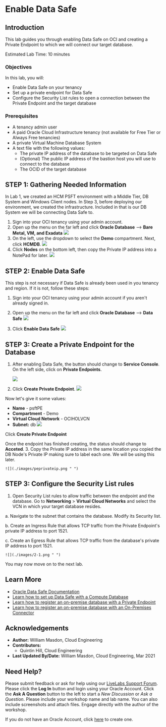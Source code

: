 # Enable Data Safe 

## Introduction

This lab guides you through enabling Data Safe on OCI and creating a Private Endpoint to which we will connect our target database.  

Estimated Lab Time: 10 minutes

### Objectives

In this lab, you will:
* Enable Data Safe on your tenancy
* Set up a private endpoint for Data Safe
* Configure the Security List rules to open a connection between the Private Endpoint and the target database

### Prerequisites

* A tenancy admin user
* A paid Oracle Cloud Infrastructure tenancy (not available for Free Tier or Always Free tenancies)
* A private Virtual Machine Database System 
* A text file with the following values: 
    - The private IP address of the database to be targeted on Data Safe
    - (Optional) The public IP address of the bastion host you will use to connect to the database 
    - The OCID of the target database

## **STEP 1:** Gathering Needed Information
In Lab 1, we created an HCM PSFT environment with a Middle Tier, DB System and Windows Client nodes. In Step 3, before deploying our environment, we created the infrastructure. Included in that is our DB System we will be connecting Data Safe to.

1. Sign into your OCI tenancy using your admin account. 
2. Open up the menu on the far left and click **Oracle Database** --> **Bare Metal, VM, and Exadata**
    ![](./images/dbmenu.png " ")
3. On the left, use the dropdown to select the **Demo** compartment. Next, click **HCMDB**.
    ![](./images/compartment.png " ")
4. Click **Nodes** on the bottom left, then copy the Private IP address into a NotePad for later.
    ![](./images/nodeprivateip.png " ")

## **STEP 2:** Enable Data Safe

This step is not necessary if Data Safe is already been used in you tenancy and region. If it is not, follow these steps:

1. Sign into your OCI tenancy using your admin account if you aren't already signed in.
2. Open up the menu on the far left and click **Oracle Database** --> **Data Safe**
    ![](./images/1-menu.png " ")

3. Click **Enable Data Safe**
    ![](./images/2-button.png " ")
    

## **STEP 3:** Create a Private Endpoint for the Database

1. After enabling Data Safe, the button should change to **Service Console**. On the left side, click on **Private Endpoints**. 

    ![](./images/pemenu.png " ")

2. Click **Create Private Endpoint**.
    ![](./images/createpe.png " ")

Now let's give it some values:

  * **Name** - psftPE
  * **Compartment** - Demo
  * **Virtual Cloud Network** - OCIHOLVCN
  * **Subnet:** db
    ![](./images/pevalues.png " ")

  Click **Create Private Endpoint**

  Once the endpoint has finished creating, the status should change to **Acceted**. 
3. Copy the Private IP address in the same location you copied the DB Node's Private IP making sure to label each one. We will be using this later. 

    ![](./images/peprivateip.png " ")

## **STEP 3:** Configure the Security List rules

1. Open Security List rules to allow traffic between the endpoint and the database. Go to **Networking** > **Virtual Cloud Networks** and select the VCN in which your target database resides.

  a. Navigate to the subnet that contains the database. Modify its Security list.

  b. Create an Ingress Rule that allows TCP traffic from the Private Endpoint's private IP address to port 1521. 

  c. Create an Egress Rule that allows TCP traffic from the database's private IP address to port 1521. 

    ![](./images/2-1.png " ")

You may now move on to the next lab.


## Learn More

* [Oracle Data Safe Documentation](https://docs.oracle.com/en/cloud/paas/data-safe/udscs/get-started-oracle-data-safe.html)
* [Learn how to set up Data Safe with a Compute Database](https://docs.oracle.com/en/cloud/paas/data-safe/udscs/register-oracle-databases-oracle-cloud-infrastructure-compute-instances.html#GUID-304A2F0E-67B1-44E4-AD48-649F1FE59DAC)
* [Learn how to register an on-premise database with a Private Endpoint](https://docs.oracle.com/en/cloud/paas/data-safe/udscs/register-premises-oracle-databases-using-oracle-data-safe-private-endpoint.html#GUID-61F946FF-5AFB-4BB3-9BAB-7BABC9B4A6C4)
* [Learn how to register an on-premise database with an On-Premises Connector](https://docs.oracle.com/en/cloud/paas/data-safe/udscs/register-onpremises-oracle-databases-using-oracle-data-safe-onpremises-connector.html#GUID-ED6C6F89-3123-4A4E-9EBE-30D2C920C1CA)

## Acknowledgements

* **Author:** William Masdon, Cloud Engineering
* **Contributors:** 
    - Quintin Hill, Cloud Engineering
* **Last Updated By/Date:** William Masdon, Cloud Engineering, Mar 2021

## Need Help?
Please submit feedback or ask for help using our [LiveLabs Support Forum](https://community.oracle.com/tech/developers/categories/livelabsdiscussions). Please click the **Log In** button and login using your Oracle Account. Click the **Ask A Question** button to the left to start a *New Discussion* or *Ask a Question*.  Please include your workshop name and lab name.  You can also include screenshots and attach files.  Engage directly with the author of the workshop.

If you do not have an Oracle Account, click [here](https://profile.oracle.com/myprofile/account/create-account.jspx) to create one.
